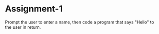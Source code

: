 # Assignment-1
Prompt the user to enter a name, then code a program that says "Hello" to the user in return.
